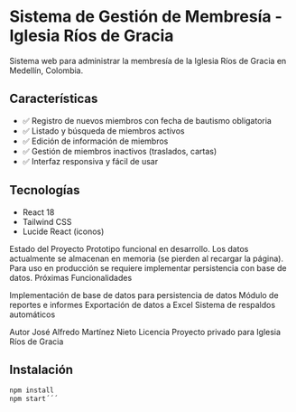 # Sistema de Gestión de Membresía - Iglesia Ríos de Gracia

Sistema web para administrar la membresía de la Iglesia Ríos de Gracia en Medellín, Colombia.

## Características

- ✅ Registro de nuevos miembros con fecha de bautismo obligatoria
- ✅ Listado y búsqueda de miembros activos
- ✅ Edición de información de miembros
- ✅ Gestión de miembros inactivos (traslados, cartas)
- ✅ Interfaz responsiva y fácil de usar

## Tecnologías

- React 18
- Tailwind CSS
- Lucide React (iconos)

Estado del Proyecto
Prototipo funcional en desarrollo. Los datos actualmente se almacenan en memoria (se pierden al recargar la página).
Para uso en producción se requiere implementar persistencia con base de datos.
Próximas Funcionalidades

Implementación de base de datos para persistencia de datos
Módulo de reportes e informes
Exportación de datos a Excel
Sistema de respaldos automáticos

Autor
José Alfredo Martínez Nieto
Licencia
Proyecto privado para Iglesia Ríos de Gracia

## Instalación
```bash
npm install
npm start´´´